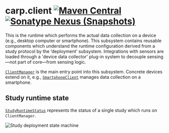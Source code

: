 # carp.client [![Maven Central](https://maven-badges.herokuapp.com/maven-central/dk.cachet.carp.client/carp.client.core/badge.svg?color=orange)](https://mvnrepository.com/artifact/dk.cachet.carp.client) [![Sonatype Nexus (Snapshots)](https://img.shields.io/nexus/s/dk.cachet.carp.client/carp.client.core?server=https%3A%2F%2Foss.sonatype.org)](https://oss.sonatype.org/content/repositories/snapshots/dk/cachet/carp/client/) 

This is the runtime which performs the actual data collection on a device (e.g., desktop computer or smartphone).
This subsystem contains reusable components which understand the runtime configuration derived from a study protocol by the ‘deployment’ subsystem.
Integrations with sensors are loaded through a 'device data collector' plug-in system to decouple sensing—not part of core—from sensing logic.

[`ClientManager`](../carp.client.core/src/commonMain/kotlin/dk/cachet/carp/client/domain/ClientManager.kt) is the main entry point into this subsystem.
Concrete devices extend on it, e.g., [`SmartphoneClient`](../carp.client.core/src/commonMain/kotlin/dk/cachet/carp/client/domain/SmartphoneClient.kt) manages data collection on a smartphone.

## Study runtime state

[`StudyRuntimeStatus`](../carp.client.core/src/commonMain/kotlin/dk/cachet/carp/client/domain/StudyRuntimeStatus.kt) represents the status of a single study which runs on `ClientManager`.

![Study deployment state machine](https://i.imgur.com/aBbsgqx.png)